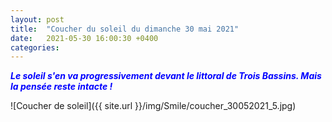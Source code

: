 ```yaml
---
layout: post
title:  "Coucher du soleil du dimanche 30 mai 2021"
date:   2021-05-30 16:00:30 +0400
categories: 
---
```


<span style="color: blue">***Le soleil s'en va progressivement devant le littoral de Trois Bassins. Mais la pensée reste intacte !***</span>

![Coucher de soleil]({{ site.url }}/img/Smile/coucher_30052021_5.jpg)